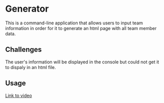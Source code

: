 # Generator
This is a command-line application that allows users to input team information in order for it to generate an html page with all team member data.

## Challenges
The user's information will be displayed in the console but could not get it to dispaly in an html file.


## Usage
[Link to video](https://drive.google.com/file/d/1ODsubW1Ug_tko6MZZKI8arWcrQ5Yb8XY/view)


